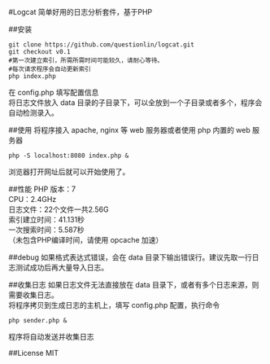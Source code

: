 #Logcat
简单好用的日志分析套件，基于PHP

##安装
```shell
git clone https://github.com/questionlin/logcat.git
git checkout v0.1
#第一次建立索引，所需所需时间可能较久，请耐心等待。
#每次请求程序会自动更新索引
php index.php
```
在 config.php 填写配置信息  
将日志文件放入 data 目录的子目录下，可以全放到一个子目录或者多个，程序会自动检测录入。

##使用
将程序接入 apache, nginx 等 web 服务器或者使用 php 内置的 web 服务器
```shell
php -S localhost:8080 index.php &
```
浏览器打开网址后就可以开始使用了。

##性能
PHP 版本：7  
CPU：2.4GHz  
日志文件：22个文件一共2.56G  
索引建立时间：41.131秒  
一次搜索时间：5.587秒  
（未包含PHP编译时间，请使用 opcache 加速）

##debug
如果格式表达式错误，会在 data 目录下输出错误行。建议先取一行日志测试成功后再大量导入日志。

##收集日志
如果日志文件无法直接放在 data 目录下，或者有多个日志来源，则需要收集日志。  
将程序拷贝到生成日志的主机上，填写 config.php 配置，执行命令
```shell
php sender.php &
```
程序将自动发送并收集日志

##License
MIT
